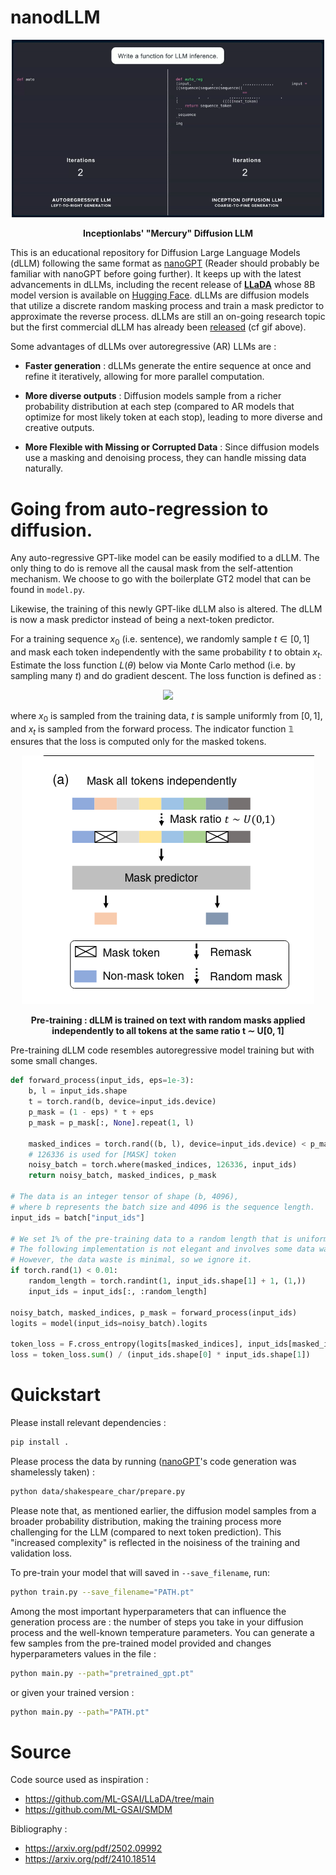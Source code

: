 # nanodLLM

<p align="center">
    <img src="img/diffusion_gif.gif" width="500">
</p>

<p align="center"><strong>Inceptionlabs' "Mercury" Diffusion LLM</strong></p>


This is an educational repository for Diffusion Large Language Models (dLLM) following the same format as [nanoGPT](https://github.com/karpathy/nanoGPT) (Reader should probably be familiar with nanoGPT before going further). It keeps up with the latest advancements in dLLMs, including the recent release of [**LLaDA**](https://arxiv.org/pdf/2502.09992) whose 8B model version is available on [Hugging Face](https://huggingface.co/GSAI-ML/LLaDA-8B-Instruct). dLLMs are diffusion models that utilize a discrete random masking process and train a mask predictor to approximate the reverse process. dLLMs are still an on-going research topic but the first commercial dLLM has already been [released](https://www.inceptionlabs.ai/news) (cf gif above). 

Some advantages of dLLMs over autoregressive (AR) LLMs are : 
- **Faster generation** : dLLMs generate the entire sequence at once and refine it iteratively, allowing for more parallel computation.

- **More diverse outputs** : Diffusion models sample from a richer probability distribution at each step (compared to AR models that optimize for most likely token at each stop), leading to more diverse and creative outputs.

- **More Flexible with Missing or Corrupted Data** : Since diffusion models use a masking and denoising process, they can handle missing data naturally.

# Going from auto-regression to diffusion.

Any auto-regressive GPT-like model can be easily modified to a dLLM. The only thing to do is remove all the causal mask from the self-attention mechanism. We choose to go with the boilerplate GT2 model that can be found in `model.py`.

Likewise, the training of this newly GPT-like dLLM also is altered. The dLLM is now a mask predictor instead of being a next-token predictor. 

For a training sequence $x_0$ (i.e. sentence), we randomly sample $t \in [0, 1]$ and mask each token independently with the same probability $t$ to obtain $x_t$. Estimate the loss function $L(\theta)$ below via Monte Carlo method (i.e. by sampling many $t$) and do gradient descent. The loss function is defined as :
<!-- 
$\begin{equation}
L(\theta)=-\mathop{\mathbb{E}}_{t,x_0, x_t}\left[\frac{1}{t} \sum_{i=1}^L \mathbb{1}[x_t^i = M]\log p_\theta(x_0^i|x_t)\right]
\end{equation}$ -->

<p align="center">
    <img src="https://latex.codecogs.com/png.latex?\bg_white\Large%20L(\theta)%20=%20-%20\mathbb{E}_{t,x_0,%20x_t}\left[\frac{1}{t}%20\sum_{i=1}^{L}%20\mathbf{1}[x_t^i%20=%20M]%20\log%20p_\theta(x_0^i%20|%20x_t)%20\right]" />
</p>


where $x_0$ is sampled from the training data, $t$ is sample uniformly from $[0,1]$, and $x_t$ is sampled from the forward process. The indicator function $\mathbb{1}$ ensures that the loss is computed only for the masked tokens.

<p align="center">
    <img src="img/pretrain.png" >
</p>

<p align="center"><strong>Pre-training : dLLM is trained on text with random masks applied independently to all tokens at the same ratio t ∼ U[0, 1]</strong></p>

Pre-training dLLM code resembles autoregressive model training but with some small changes. 

```python
def forward_process(input_ids, eps=1e-3):
    b, l = input_ids.shape
    t = torch.rand(b, device=input_ids.device)
    p_mask = (1 - eps) * t + eps
    p_mask = p_mask[:, None].repeat(1, l)

    masked_indices = torch.rand((b, l), device=input_ids.device) < p_mask
    # 126336 is used for [MASK] token
    noisy_batch = torch.where(masked_indices, 126336, input_ids)
    return noisy_batch, masked_indices, p_mask

# The data is an integer tensor of shape (b, 4096), 
# where b represents the batch size and 4096 is the sequence length.
input_ids = batch["input_ids"]

# We set 1% of the pre-training data to a random length that is uniformly sampled from the range [1, 4096].
# The following implementation is not elegant and involves some data waste. 
# However, the data waste is minimal, so we ignore it.
if torch.rand(1) < 0.01:
    random_length = torch.randint(1, input_ids.shape[1] + 1, (1,))
    input_ids = input_ids[:, :random_length]

noisy_batch, masked_indices, p_mask = forward_process(input_ids)
logits = model(input_ids=noisy_batch).logits

token_loss = F.cross_entropy(logits[masked_indices], input_ids[masked_indices], reduction='none') / p_mask[masked_indices]
loss = token_loss.sum() / (input_ids.shape[0] * input_ids.shape[1])
```

# Quickstart

Please install relevant dependencies :
```bash 
pip install .
```
Please process the data by running ([nanoGPT](https://github.com/karpathy/nanoGPT)'s code generation was shamelessly taken) : 
```bash
python data/shakespeare_char/prepare.py
```

Please note that, as mentioned earlier, the diffusion model samples from a broader probability distribution, making the training process more challenging for the LLM (compared to next token prediction). This "increased complexity" is reflected in the noisiness of the training and validation loss.

To pre-train your model that will saved in `--save_filename`, run:
```bash 
python train.py --save_filename="PATH.pt"
```
Among the most important hyperparameters that can influence the generation process are : the number of steps you take in your diffusion process and the well-known temperature parameters. You can generate a few samples from the pre-trained model provided and changes hyperparameters values in the file :
```bash
python main.py --path="pretrained_gpt.pt"
```
or given your trained version :
```bash
python main.py --path="PATH.pt"
```


# Source 

Code source used as inspiration : 
 - https://github.com/ML-GSAI/LLaDA/tree/main
 - https://github.com/ML-GSAI/SMDM

Bibliography : 
 - https://arxiv.org/pdf/2502.09992
 - https://arxiv.org/pdf/2410.18514


